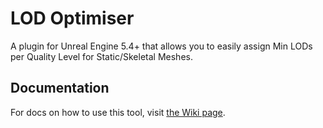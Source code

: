 # LOD Optimiser
A plugin for Unreal Engine 5.4+ that allows you to easily assign Min LODs per Quality Level for Static/Skeletal Meshes.

## Documentation

For docs on how to use this tool, visit [the Wiki page](https://github.com/Jaskowicz1/LODOptimiser/wiki).
